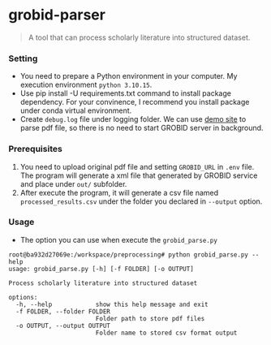 # grobid-parser
> A tool that can process scholarly literature into structured dataset.

### Setting
* You need to prepare a Python environment in your computer. My execution environment `python 3.10.15`.
* Use pip install -U requirements.txt command to install package dependency. For your convinence, I recommend you install package under conda virtual environment.
* Create `debug.log` file under logging folder. We can use [demo site](https://kermitt2-grobid.hf.space/) to parse pdf file, so there is no need to start GROBID server in background.

### Prerequisites
1. You need to upload original pdf file and setting `GROBID_URL` in `.env` file. The program will generate a xml file that generated by GROBID service and place under `out/` subfolder.
2. After execute the program, it will generate a csv file named `processed_results.csv` under the folder you declared in `--output` option.

### Usage
* The option you can use when execute the `grobid_parse.py`
```
root@ba932d27069e:/workspace/preprocessing# python grobid_parse.py --help
usage: grobid_parse.py [-h] [-f FOLDER] [-o OUTPUT]

Process scholarly literature into structured dataset

options:
  -h, --help            show this help message and exit
  -f FOLDER, --folder FOLDER
                        Folder path to store pdf files
  -o OUTPUT, --output OUTPUT
                        Folder name to stored csv format output
```
